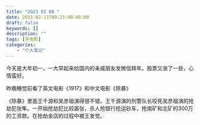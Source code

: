```yaml
---
title: "2021 02 08 "
date: 2021-02-11T09:23:48-08:00
draft: false
keywords: []
description: ""
tags: [开电影]
categories: 
    - "个人笔记"
---
```


今天是大年初一，一大早起来给国内的亲戚朋友发微信拜年。股票又涨了一些，心情蛮好。

昨晚睡觉前看了英文电影《1917》和中文电影《除暴》

《除暴》里面王千源和吴彦祖演得很不错。王千源演的刑警队长咬死吴彦祖演的抢劫犯张隼。一开始抢劫犯比较嚣张，杀人抢银行抢运钞车，抢南矿和北矿的300万的工资款。在抢劫金店的过程中被王发觉。


